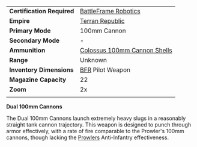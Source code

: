|                            |                                                                               |
| -------------------------- | ----------------------------------------------------------------------------- |
| **Certification Required** | [BattleFrame Robotics](../vehicles/BattleFrame_Robotics.md)                   |
| **Empire**                 | [Terran Republic](../factions/Terran_Republic.md)                                  |
| **Primary Mode**           | 100mm Cannon                                                                  |
| **Secondary Mode**         | \-                                                                            |
| **Ammunition**             | [Colossus 100mm Cannon Shells](../ammunition/Colossus_100mm_Cannon_Shells.md) |
| **Range**                  | Unknown                                                                       |
| **Inventory Dimensions**   | [BFR](../vehicles/BattleFrame_Robotics.md) Pilot Weapon                       |
| **Magazine Capacity**      | 22                                                                            |
| **Zoom**                   | 2x                                                                            |
|                            |                                                                               |

**Dual 100mm Cannons**

The Dual 100mm Cannons launch extremely heavy slugs in a reasonably straight
tank cannon trajectory. This weapon is designed to punch through armor
effectively, with a rate of fire comparable to the Prowler's 100mm cannons,
though lacking the [Prowlers](../vehicles/Prowler.md) Anti-Infantry
effectiveness.
